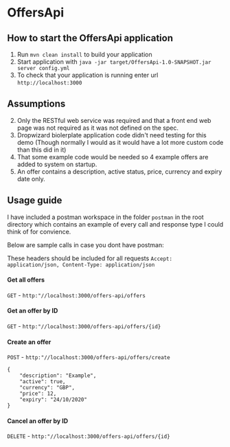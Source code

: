 # OffersApi

How to start the OffersApi application
---

1. Run `mvn clean install` to build your application
1. Start application with `java -jar target/OffersApi-1.0-SNAPSHOT.jar server config.yml`
1. To check that your application is running enter url `http://localhost:3000`

Assumptions
---

2. Only the RESTful web service was required and that a front end web page was not required as it was not defined on the spec.
2. Dropwizard biolerplate application code didn't need testing for this demo (Though normally I would as it would have a lot more custom code than this did in it)
2. That some example code would be needed so 4 example offers are added to system on startup.
2. An offer contains a description, active status, price, currency and expiry date only.

Usage guide
---

I have included a postman workspace in the folder `postman` in the root directory which contains an example of every call and response type I could think of for convience.

Below are sample calls in case you dont have postman:

These headers should be included for all requests `Accept: application/json, Content-Type: application/json`

#### Get all offers

`GET` - `http:"//localhost:3000/offers-api/offers`

#### Get an offer by ID

`GET` - `http:"//localhost:3000/offers-api/offers/{id}`

#### Create an offer

`POST` - `http:"//localhost:3000/offers-api/offers/create`

```
{
    "description": "Example",
    "active": true,
    "currency": "GBP",
    "price": 12,
    "expiry": "24/10/2020"
}
```

#### Cancel an offer by ID

`DELETE` - `http:"//localhost:3000/offers-api/offers/{id}`